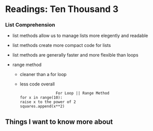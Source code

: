 # Readings: Ten Thousand 3

### List Comprehension
- list methods allow us to manage lists more elegently and readable
- list methods create more compact code for lists
- list methods are generally faster and more flexible than loops

- range method
  - cleaner than a for loop
  - less code overall

                        For Loop || Range Method
        for x in range(10):
        raise x to the power of 2
        squares.append(x**2) 



## Things I want to know more about